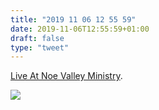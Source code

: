 ```yaml
---
title: "2019 11 06 12 55 59"
date: 2019-11-06T12:55:59+01:00
draft: false
type: "tweet"
---
```

[Live At Noe Valley Ministry](https://music.apple.com/fr/album/live-at-noe-valley-ministry/18766497).

![](/img/2019-11-06-12-55-43.png)
